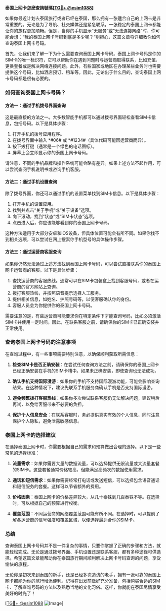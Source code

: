**泰国上网卡怎麽查詢號碼[[TG💪+ @esim1088](https://t.me/s/esim1088)]**

如果你最近计划去泰国旅行或者已经在泰国，那么拥有一张适合自己的上网卡是非常重要的。无论是为了导航、社交媒体还是紧急联系，一张稳定的泰国上网卡都能让你的旅程更加顺畅。但是，当你的手机显示“无服务”或“无法连接网络”时，你可能会想：“我的泰国上网卡号码到底是多少呢？”别担心，这篇文章将详细教你如何查询泰国上网卡号码。

首先，让我们来了解一下为什么需要查询泰国上网卡号码。泰国上网卡号码是你的SIM卡的唯一标识符，它可以帮助你在遇到问题时与运营商取得联系，比如充值、更换套餐或是解决网络连接问题。此外，有些国家或地区在办理某些业务时也需要提供这个号码，比如酒店预订、租车等。因此，无论出于什么目的，查询泰国上网卡号码都是很有必要的。

### 如何查询泰国上网卡号码？

#### 方法一：通过手机拨号界面查询

这是最直接的方法之一。大多数智能手机都可以通过拨号界面轻松查看SIM卡信息，包括号码。以下是具体步骤：

1. 打开手机的拨号应用程序。
2. 在拨号界面中输入 *#06# 或 *#1234#（具体代码可能因运营商而异）。
3. 按下拨打键（通常是一个绿色的电话图标）。
4. 屏幕上会立即显示你的泰国上网卡号码。

请注意，不同的手机品牌和操作系统可能会略有差异。如果上述方法不起作用，可以尝试查阅手机说明书或咨询手机客服。

#### 方法二：通过手机设置查询

除了拨号界面，你还可以通过手机的设置菜单找到SIM卡信息。以下是具体步骤：

1. 打开手机的设置应用。
2. 找到并点击“关于手机”或“关于设备”选项。
3. 向下滚动，找到“状态”或“SIM卡状态”选项。
4. 点击进入后，你应该能够看到你的泰国上网卡号码。

这种方法适用于大部分安卓和iOS设备，但具体位置可能会有所不同。如果你找不到相关选项，可以尝试在网上搜索你手机型号的具体操作步骤。

#### 方法三：通过运营商客服查询

如果你仍然无法通过上述方法找到泰国上网卡号码，可以尝试直接联系你的泰国上网卡运营商的客服。以下是具体步骤：

1. 查找运营商的客服热线。通常可以在SIM卡包装盒上找到客服号码，或者在运营商的官方网站上查询。
2. 拨打客服热线，并按照语音提示选择人工服务。
3. 提供相关信息，如姓名、护照号码等，以便客服确认你的身份。
4. 客服人员会为你提供你的泰国上网卡号码。

需要注意的是，有些运营商可能要求你在特定条件下才能查询号码，比如必须激活SIM卡并使用一定时间。因此，在联系客服之前，请确保你的SIM卡已正确安装并正常使用。

### 查询泰国上网卡号码的注意事项

在查询过程中，有一些事项需要特别注意，以确保顺利获取所需信息：

1. **检查SIM卡是否正确安装**：在尝试任何查询方法之前，请确保你的泰国上网卡已经正确安装在手机的SIM卡槽中。如果未正确安装，即使查询也无法成功。

2. **确认手机支持国际漫游**：如果你的手机不支持国际漫游功能，可能会影响查询结果。在这种情况下，建议先联系手机服务商确认手机是否支持国际漫游。

3. **避免频繁拨打客服热线**：如果你多次尝试联系客服仍无法解决问题，建议稍后再试，以免给客服带来不必要的负担。

4. **保护个人信息安全**：在联系客服时，务必提供真实有效的个人信息，同时注意保护个人隐私，避免泄露敏感信息。

### 泰国上网卡的选择建议

在选择泰国上网卡时，你需要根据自己的需求和预算做出合理的选择。以下是一些常见的选择标准：

1. **流量需求**：如果你需要大量的数据流量，可以选择提供无限流量或大流量套餐的SIM卡。这些套餐通常价格较高，但能满足高频次的数据使用需求。

2. **通话和短信需求**：如果你需要经常打电话或发送短信，可以选择包含语音通话和短信服务的套餐。这样可以节省额外的费用。

3. **价格因素**：泰国上网卡的价格差异较大，从几十泰铢到几百泰铢不等。在选择时，可以根据自己的预算进行权衡。

4. **覆盖范围**：不同运营商的网络覆盖范围可能有所不同。在选择时，可以提前了解各运营商的信号强度和覆盖区域，以便选择最适合你的SIM卡。

### 总结

查询泰国上网卡号码并不是一件复杂的事情，只要你掌握了正确的步骤和方法，就能轻松完成。无论是通过拨号界面、手机设置还是联系客服，都有多种途径可供选择。希望这篇文章能帮助你在泰国旅行期间顺利解决上网卡号码查询的问题，享受愉快的旅程。

无论你是初次来到泰国的新手，还是已经多次造访的老手，拥有一张可靠的泰国上网卡都能为你的旅行增添便利。记得在出发前做好充分准备，包括购买合适的SIM卡、了解查询号码的方法以及熟悉当地的文化习俗。这样，你就能在泰国尽情享受美好的时光了！

[[TG💪+ @esim1088](https://t.me/s/esim1088) ![Image](https://i.postimg.cc/4NQfJmqS/Snipaste-2025-05-13-00-14-12.png)]